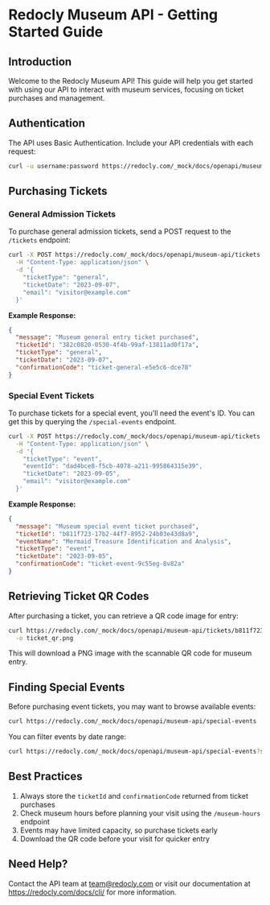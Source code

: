 # Redocly Museum API - Getting Started Guide

## Introduction

Welcome to the Redocly Museum API! This guide will help you get started with using our API to interact with museum services, focusing on ticket purchases and management.

## Authentication

The API uses Basic Authentication. Include your API credentials with each request:

```bash
curl -u username:password https://redocly.com/_mock/docs/openapi/museum-api/tickets
```

## Purchasing Tickets

### General Admission Tickets

To purchase general admission tickets, send a POST request to the `/tickets` endpoint:

```bash
curl -X POST https://redocly.com/_mock/docs/openapi/museum-api/tickets \
  -H "Content-Type: application/json" \
  -d '{
    "ticketType": "general",
    "ticketDate": "2023-09-07",
    "email": "visitor@example.com"
  }'
```

**Example Response:**

```json
{
  "message": "Museum general entry ticket purchased",
  "ticketId": "382c0820-0530-4f4b-99af-13811ad0f17a",
  "ticketType": "general",
  "ticketDate": "2023-09-07",
  "confirmationCode": "ticket-general-e5e5c6-dce78"
}
```

### Special Event Tickets

To purchase tickets for a special event, you'll need the event's ID. You can get this by querying the `/special-events` endpoint.

```bash
curl -X POST https://redocly.com/_mock/docs/openapi/museum-api/tickets \
  -H "Content-Type: application/json" \
  -d '{
    "ticketType": "event",
    "eventId": "dad4bce8-f5cb-4078-a211-995864315e39",
    "ticketDate": "2023-09-05",
    "email": "visitor@example.com"
  }'
```

**Example Response:**

```json
{
  "message": "Museum special event ticket purchased",
  "ticketId": "b811f723-17b2-44f7-8952-24b03e43d8a9",
  "eventName": "Mermaid Treasure Identification and Analysis",
  "ticketType": "event",
  "ticketDate": "2023-09-05",
  "confirmationCode": "ticket-event-9c55eg-8v82a"
}
```

## Retrieving Ticket QR Codes

After purchasing a ticket, you can retrieve a QR code image for entry:

```bash
curl https://redocly.com/_mock/docs/openapi/museum-api/tickets/b811f723-17b2-44f7-8952-24b03e43d8a9/qr \
  -o ticket_qr.png
```

This will download a PNG image with the scannable QR code for museum entry.

## Finding Special Events

Before purchasing event tickets, you may want to browse available events:

```bash
curl https://redocly.com/_mock/docs/openapi/museum-api/special-events
```

You can filter events by date range:

```bash
curl https://redocly.com/_mock/docs/openapi/museum-api/special-events?startDate=2023-10-01&endDate=2023-10-31
```

## Best Practices

1. Always store the `ticketId` and `confirmationCode` returned from ticket purchases
2. Check museum hours before planning your visit using the `/museum-hours` endpoint
3. Events may have limited capacity, so purchase tickets early
4. Download the QR code before your visit for quicker entry

## Need Help?

Contact the API team at team@redocly.com or visit our documentation at https://redocly.com/docs/cli/ for more information. 